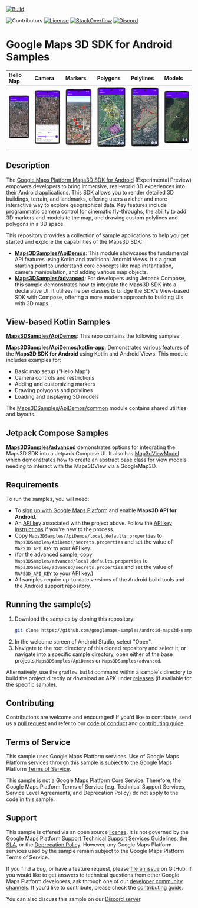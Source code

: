 [![Build](https://github.com/googlemaps-samples/android-maps3d-samples/actions/workflows/build.yml/badge.svg)](https://github.com/googlemaps-samples/android-maps3d-samples/actions/workflows/build.yml)

![Contributors](https://img.shields.io/github/contributors/googlemaps-samples/android-maps3d-samples?color=green)
[![License](https://img.shields.io/github/license/googlemaps-samples/android-maps3d-samples?color=blue)][license]
[![StackOverflow](https://img.shields.io/stackexchange/stackoverflow/t/google-maps?color=orange&label=google-maps&logo=stackoverflow)](https://stackoverflow.com/questions/tagged/android+google-maps)
[![Discord](https://img.shields.io/discord/676948200904589322?color=6A7EC2&logo=discord&logoColor=ffffff)][Discord server]

# Google Maps 3D SDK for Android Samples


| Hello Map                                                                            | Camera                                                                                            | Markers                                   | Polygons                                  | Polylines                                 | Models                                  |
|:-------------------------------------------------------------------------------------|:--------------------------------------------------------------------------------------------------| :---------------------------------------- | :---------------------------------------- | :---------------------------------------- | :---------------------------------------- |
| <img src="images/HelloMapActivity_framed.png" alt="Hello Map Activity" width="121"/> | <img src="images/CameraControlsActivity_framed.png" alt="Camera Controls Activity" width="121"/> | <img src="images/MarkersActivity_framed.png" alt="Markers Activity" width="121"/> | <img src="images/PolygonsActivity_framed.png" alt="Polygons Activity" width="121"/> | <img src="images/PolylinesActivity_framed.png" alt="Polylines Activity" width="121"/> | <img src="images/ModelsActivity_framed.png" alt="Models Activity" width="121"/> |

## Description

The [Google Maps Platform Maps3D SDK for Android](https://developers.google.com/maps/documentation/maps-3d/android-sdk) (Experimental Preview) 
empowers developers to bring immersive, real-world 3D experiences into their Android applications. This SDK allows you to render detailed 3D buildings, 
terrain, and landmarks, offering users a richer and more interactive way to explore geographical data. Key features include programmatic camera control 
for cinematic fly-throughs, the ability to add 3D markers and models to the map, and drawing custom polylines and polygons in a 3D space.

This repository provides a collection of sample applications to help you get started and explore the capabilities of the Maps3D SDK:

* **[Maps3DSamples/ApiDemos](Maps3DSamples/ApiDemos)**: This module showcases the fundamental API features using Kotlin and traditional
Android Views. It's a great starting point to understand core concepts like map instantiation, camera manipulation, and adding various map objects.
* **[Maps3DSamples/advanced](Maps3DSamples/advanced)**: For developers using Jetpack Compose, this sample demonstrates
how to integrate the Maps3D SDK into a declarative UI. It utilizes helper classes to bridge the SDK's View-based SDK with Compose, offering a more modern
approach to building UIs with 3D maps.

## View-based Kotlin Samples

**[Maps3DSamples/ApiDemos]([Maps3DSamples/ApiDemos])**: This repo contains the following samples:

**[Maps3DSamples/ApiDemos/kotlin-app](Maps3DSamples/ApiDemos/kotlin-app)**: Demonstrates various features of the **Maps3D SDK for Android**
using Kotlin and Android Views. This module includes examples for:

* Basic map setup ("Hello Map")
* Camera controls and restrictions
* Adding and customizing markers
* Drawing polygons and polylines
* Loading and displaying 3D models

The [Maps3DSamples/ApiDemos/common](Maps3DSamples/ApiDemos/common) module contains shared utilities and layouts.

## Jetpack Compose Samples

**[Maps3DSamples/advanced](Maps3DSamples/advanced)** demonstrates options for integrating the Maps3D SDK into a Jetpack Compose UI.
It also has [Map3dViewModel](Maps3DSamples/advanced/app/src/main/java/com/example/advancedmaps3dsamples/common/Map3dViewModel.kt) which demonstrates how to
create an abstract base class for view models needing to interact with the Maps3DView via a GoogleMap3D.

## Requirements

To run the samples, you will need:

- To [sign up with Google Maps Platform] and enable **Maps3D API for Android**. 
- An [API key] associated with the project above. Follow the [API key instructions] if you're new to the process.
- Copy `Maps3DSamples/ApiDemos/local.defaults.properties` to `Maps3DSamples/ApiDemos/secrets.properties` and set the value of `MAPS3D_API_KEY` to your API key.
- (for the advanced sample, copy `Maps3DSamples/advanced/local.defaults.properties` to `Maps3DSamples/advanced/secrets.properties` and set the value of `MAPS3D_API_KEY` to your API key.)
- All samples require up-to-date versions of the Android build tools and the Android support repository.

## Running the sample(s)

1.  Download the samples by cloning this repository:
    ```bash
    git clone https://github.com/googlemaps-samples/android-maps3d-samples.git
    ```
2.  In the welcome screen of Android Studio, select "Open".
3.  Navigate to the root directory of this cloned repository and select it, or navigate into a specific sample directory, open either of the base projects,`Maps3DSamples/ApiDemos` or `Maps3DSamples/advanced`.

Alternatively, use the `gradlew build` command within a sample's directory to build the project directly or download an APK
under [releases](https://github.com/googlemaps/android-maps3d-samples/releases) (if available for the specific sample).

## Contributing

Contributions are welcome and encouraged! If you'd like to contribute, send us a [pull request] and refer to our [code of conduct] and [contributing guide].

## Terms of Service

This sample uses Google Maps Platform services. Use of Google Maps Platform services through this sample is subject to the Google Maps Platform [Terms of Service].

This sample is not a Google Maps Platform Core Service. Therefore, the Google Maps Platform Terms of Service (e.g. Technical Support Services, Service Level Agreements, and Deprecation Policy) do not apply to the code in this sample.

## Support

This sample is offered via an open source [license]. It is not governed by the Google Maps Platform Support [Technical Support Services Guidelines], the [SLA], or the [Deprecation Policy]. However, any Google Maps Platform services used by the sample remain subject to the Google Maps Platform Terms of Service.

If you find a bug, or have a feature request, please [file an issue] on GitHub. If you would like to get answers to technical questions from other Google Maps Platform developers, ask through one of our [developer community channels]. If you'd like to contribute, please check the [contributing guide].

You can also discuss this sample on our [Discord server].

[android-sdk]: https://developers.google.com/maps/documentation/android-sdk
[API key]: https://developers.google.com/maps/documentation/android-sdk/get-api-key
[API key instructions]: https://developers.google.com/maps/documentation/android-sdk/config#step_3_add_your_api_key_to_the_project

[code of conduct]: ?tab=coc-ov-file#readme
[contributing guide]: CONTRIBUTING.md
[Deprecation Policy]: https://cloud.google.com/maps-platform/terms
[developer community channels]: https://developers.google.com/maps/developer-community
[Discord server]: https://discord.gg/hYsWbmk
[file an issue]: https://github.com/googlemaps-samples/android-maps3d-samples/issues/new/choose
[license]: LICENSE
[pull request]: https://github.com/googlemaps-samples/android-maps3d-samples/compare
[project]: https://developers.google.com/maps/documentation/android-sdk/cloud-setup#enabling-apis
[Sign up with Google Maps Platform]: https://console.cloud.google.com/google/maps-apis/start
[SLA]: https://cloud.google.com/maps-platform/terms/sla
[Technical Support Services Guidelines]: https://cloud.google.com/maps-platform/terms/tssg
[Terms of Service]: https://cloud.google.com/maps-platform/terms

